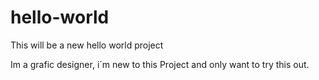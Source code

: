 # hello-world

This will be a new hello world project

Im a grafic designer, i´m new to this Project and only want to try this out. 
